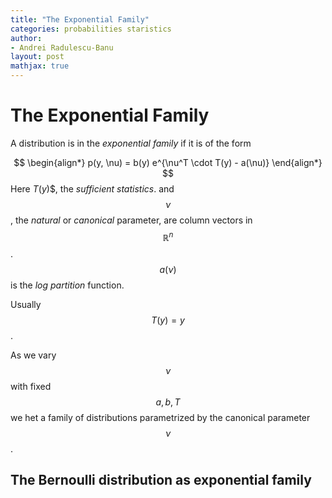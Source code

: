 ```yaml
---
title: "The Exponential Family"
categories: probabilities staristics
author:
- Andrei Radulescu-Banu
layout: post
mathjax: true
---
```


# The Exponential Family

A distribution is in the _exponential family_ if it is of the form

$$
\begin{align*}
p(y, \nu) = b(y) e^{\nu^T \cdot T(y) - a(\nu)}
\end{align*}
$$
Here $T(y)$$, the _sufficient statistics_. and $$\nu$$, the _natural_ or _canonical_ parameter, are column vectors in $$\mathbb{R}^n$$. $$a(\nu)$$ is the _log partition_ function.

Usually $$T(y) = y$$.

As we vary $$\nu$$ with fixed $$a, b, T$$ we het a family of distributions parametrized by the canonical parameter $$\nu$$.

## The Bernoulli distribution as exponential family
